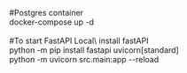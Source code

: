 #Postgres container\
docker-compose up -d
\
\
#To start FastAPI Local\ 
install fastAPI\
python -m pip install fastapi uvicorn[standard] 
\
python -m uvicorn src.main:app --reload